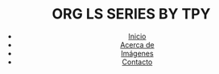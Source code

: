 <!-- index.html -->
<!DOCTYPE html>
<html lang="es">
<head>
    <meta charset="UTF-8">
    <meta name="viewport" content="width=device-width, initial-scale=1.0">
    <title>ORG LS SERIES BY TPY</title>
    <link rel="stylesheet" href="styles.css">
</head>
<body>
    <header>
        <h1>ORG LS SERIES BY TPY</h1>
        <nav>
            <ul>
                <li><a href="#home">Inicio</a></li>
                <li><a href="#about">Acerca de</a></li>
                <li><a href="#images">Imágenes</a></li>
                <li><a href="#contact">Contacto</a></li>
            </ul>
        </nav>
    </header>
</body>
</html>

